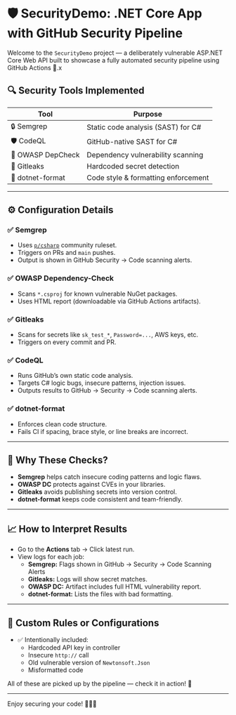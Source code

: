 # 🛡️ SecurityDemo: .NET Core App with GitHub Security Pipeline

Welcome to the `SecurityDemo` project — a deliberately vulnerable ASP.NET Core Web API built to showcase a fully automated security pipeline using GitHub Actions 🚀.x

## 🔍 Security Tools Implemented

| Tool              | Purpose                              |
|-------------------|---------------------------------------|
| 🔒 Semgrep        | Static code analysis (SAST) for C#    |
| 🛡️ CodeQL         | GitHub-native SAST for C#             |
| 🧪 OWASP DepCheck | Dependency vulnerability scanning     |
| 🔐 Gitleaks       | Hardcoded secret detection            |
| 🧹 dotnet-format  | Code style & formatting enforcement   |

---

## ⚙️ Configuration Details

### ✅ Semgrep
- Uses [`p/csharp`](https://semgrep.dev/p/csharp) community ruleset.
- Triggers on PRs and `main` pushes.
- Output is shown in GitHub Security → Code scanning alerts.

### ✅ OWASP Dependency-Check
- Scans `*.csproj` for known vulnerable NuGet packages.
- Uses HTML report (downloadable via GitHub Actions artifacts).

### ✅ Gitleaks
- Scans for secrets like `sk_test_*`, `Password=...`, AWS keys, etc.
- Triggers on every commit and PR.

### ✅ CodeQL
- Runs GitHub’s own static code analysis.
- Targets C# logic bugs, insecure patterns, injection issues.
- Outputs results to GitHub → Security → Code scanning alerts.

### ✅ dotnet-format
- Enforces clean code structure.
- Fails CI if spacing, brace style, or line breaks are incorrect.

---

## 🤔 Why These Checks?

- **Semgrep** helps catch insecure coding patterns and logic flaws.
- **OWASP DC** protects against CVEs in your libraries.
- **Gitleaks** avoids publishing secrets into version control.
- **dotnet-format** keeps code consistent and team-friendly.

---

## 📈 How to Interpret Results

- Go to the **Actions** tab → Click latest run.
- View logs for each job:
  - **Semgrep:** Flags shown in GitHub → Security → Code Scanning Alerts
  - **Gitleaks:** Logs will show secret matches.
  - **OWASP DC:** Artifact includes full HTML vulnerability report.
  - **dotnet-format:** Lists the files with bad formatting.

---

## 🧪 Custom Rules or Configurations

- ✅ Intentionally included:
  - Hardcoded API key in controller
  - Insecure `http://` call
  - Old vulnerable version of `Newtonsoft.Json`
  - Misformatted code

All of these are picked up by the pipeline — check it in action! 🎯

---

Enjoy securing your code! 🔐🧑‍💻
